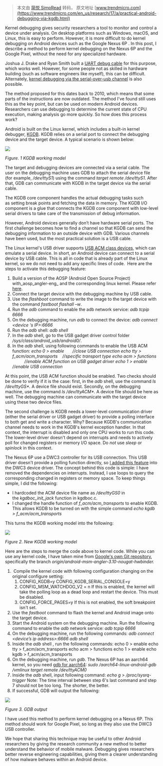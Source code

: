 > 本文由 [简悦 SimpRead](http://ksria.com/simpread/) 转码， 原文地址 [www.trendmicro.com](https://www.trendmicro.com/en_us/research/17/a/practical-android-debugging-via-kgdb.html)

Kernel debugging gives security researchers a tool to monitor and control a device under analysis. On desktop platforms such as Windows, macOS, and Linux, this is easy to perform. However, it is more difficult to do kernel debugging on Android devices such as the Google Nexus 6P . In this post, I describe a method to perform kernel debugging on the Nexus 6P and the Google Pixel, without the need for any specialized hardware.

Joshua J. Drake and Ryan Smith built a [UART debug cable](https://www.optiv.com/blog/building-a-nexus-4-uart-debug-cable) for this purpose, which works well. However, for some people not as skilled in hardware building (such as software engineers like myself), this can be difficult. Alternately, [kernel debugging via the serial-over-usb channel](http://bootloader.wikidot.com/android:kgdb) is also possible.

The method proposed for this dates back to 2010, which means that some parts of the instructions are now outdated. The method I've found still uses this as the key point, but can be used on modern Android devices. Researchers can use debugging to determine the current state of CPU execution, making analysis go more quickly. So how does this process work?

Android is built on the Linux kernel, which includes a built-in kernel debugger, [KGDB](https://kgdb.wiki.kernel.org/index.php/Main_Page). KGDB relies on a serial port to connect the debugging device and the target device. A typical scenario is shown below:

![](https://www.trendmicro.com/content/dam/trendmicro/global/en/migrated/security-intelligence-migration-spreadsheet/trendlabs-security-intelligence/2017/01/android-debug-1.jpg)

_Figure. 1 KGDB working model_

The target and debugging devices are connected via a serial cable. The user on the debugging machine uses GDB to attach the serial device file (for example, _/dev/ttyS1_) using the command _target remote /dev/ttyS1_. After that, GDB can communicate with KGDB in the target device via the serial cable.

The KGDB core component handles the actual debugging tasks such as setting break points and fetching the data in memory. The KGDB I/O component is a glue that connects the KGDB core component with low-level serial drivers to take care of the transmission of debug information.

However, Android devices generally don’t have hardware serial ports. The first challenge becomes how to find a channel so that KGDB can send the debugging information to an outside device with GDB. Various channels have been used, but the most practical solution is a USB cable.

The Linux kernel's USB driver supports [USB ACM class devices,](https://cscott.net/usb_dev/data/devclass/usbcdc11.pdf) which can emulate a serial device. In short, an Android device can connect to a serial device by USB cable. This is all in code that is already part of the Linux kernel, so we do not need to add any specific lines of code.  Here are the steps to activate this debugging feature:

1.  Build a version of the AOSP (Android Open Source Project) with_aosp_angler-eng_ and the corresponding linux kernel. Please refer [here](https://source.android.com/source/building.html).
2.  Connect the target device with the debugging machine by USB cable.
3.  Use the _flashboot_ command to write the image to the target device with the command _fastboot flashall –w_.
4.  Run the _adb_ command to enable the adb network service: _adb tcpip 6666_
5.  On the debugging machine, run _adb_ to connect the device: _adb connect <device ‘s IP>:6666_
6.  Run the _adb_ shell: _adb shell_
7.  In the _adb_ shell, go to the USB gadget driver control folder _/sys/class/android_usb/android0/_.
8.  In the _adb_ shell, using following commands to enable the USB ACM function: _echo 0 > enable       //close USB connection echo tty > f_acm/acm_transports    //specific transport type echo acm > functions           //enable ACM function on USB gadget driver echo 1 > enable       //enable USB connection_

At this point, the USB ACM function should be enabled. Two checks should be done to verify if it is the case: first, in the _adb_ shell, use the command _ls /dev/ttyGS*._ A device file should exist. Secondly, on the debugging machine, use the command _ls /dev/ttyACM*._ A device file should be here as well. The debugging machine can communicate with the target device using these two device files.

The second challenge is KGDB needs a lower-level communication driver (either the serial driver or USB gadget driver) to provide a polling interface to both get and write a character. Why? Because KGDB's communication channel needs to work in the KGDB's kernel exception handler. In that context, the interrupt is disabled and only one CPU works to run this code. The lower-level driver doesn't depend on interrupts and needs to actively poll for changed registers or memory I/O space. Do _not_ use _sleep_ or _spinlock_ in this context.

The Nexus 6P use a DWC3 controller for its USB connection. This USB driver doesn't provide a polling function directly, so [I added this feature](https://github.com/jacktang310/KernelDebugOnNexus6P) into the DWC3 device driver. The concept behind this code is simple: I have removed the dependencies on interrupts. Instead, I use loops to query the corresponding changed in registers or memory space. To keep things simple, I did the following:

*   I hardcoded the ACM device file name as _/dev/ttyGS0_ in the _kgdboc_init_jack_ function in kgdboc.c.
*   I changed the handle function of _f_acm/acm_transports_ to enable KGDB. This allows KGDB to be turned on with the simple command _echo kgdb > f_acm/acm_transports_

This turns the KGDB working model into the following:

![](https://www.trendmicro.com/content/dam/trendmicro/global/en/migrated/security-intelligence-migration-spreadsheet/trendlabs-security-intelligence/2017/01/android-debug-2.jpg)

_Figure 2. New KGDB working model_

Here are the steps to merge the code above to kernel code. While you can use any kernel code, I have taken mine from [Google's own Git repository](https://android.googlesource.com/kernel/msm.git), specifically the branch _origin/android-msm-angler-3.10-nougat-hwbinder._

1.   Compile the kernel code with following configuration changing on the original configure setting:
    1.  CONFIG_KGDB=y CONFIG_KGDB_SERIAL_CONSOLE=y
    2.  CONFIG_MSM_WATCHDOG_V2 = n If this is enabled, the kernel will take the polling loop as a dead loop and restart the device. This must be disabled.
    3.  CONFIG_FORCE_PAGES=y If this is not enabled, the soft breakpoint isn't set.
2.  Use the _fastboot_ command to flash the kernel and Android image onto the target device.
3.  Start the Android system on the debugging machine. Run the following command to enable the _adb_ network service: _adb tcpip 6666_
4.  On the debugging machine, run the following commands: _adb connect <device’s ip address>:6666 adb shell_
5.  Inside the _adb_ shell , run the following commands: echo 0 > enable echo tty > f_acm/acm_transports echo acm > functions echo 1 > enable echo kgdb > f_acm/acm_transports
6.  On the debugging machine, run _gdb_. The Nexus 6P has an aarch64 kernel, so you need [gdb for aarch64](https://android.googlesource.com/platform/prebuilts/gcc/linux-x86/aarch64/aarch64-linux-android-4.8): _sudo <path>/aarch64-linux-android-gdb <path>/vmlinux target remote /dev/ttyACM0_
7.  Inside the _adb_ shell, input following command: _echo g > /proc/sysrq-trigger_ Note: The time interval between step 6's last command and step 7 should not be too long. The shorter, the better.
8.  If successful, GDB will output the following:

![](https://www.trendmicro.com/content/dam/trendmicro/global/en/migrated/security-intelligence-migration-spreadsheet/trendlabs-security-intelligence/2017/01/android-debug-3.jpg)

_Figure 3. GDB output_

I have used this method to perform kernel debugging on a Nexus 6P. This method should work for Google Pixel, so long as they also use the DWC3 USB controller.

We hope that sharing this technique may be useful to other Android researchers by giving the research community a new method to better understand the behavior of mobile malware. Debugging gives researchers better reverse engineering capabilities, giving them a clearer understanding of how malware behaves within an Android device.